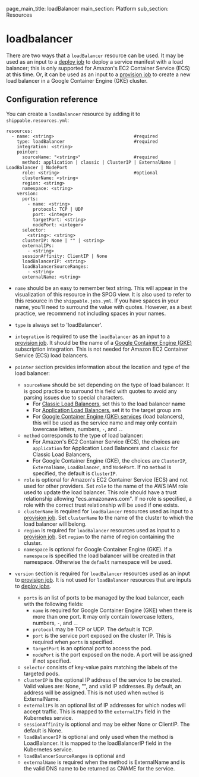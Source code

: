 page_main_title: loadBalancer
main_section: Platform
sub_section: Resources

# loadbalancer
There are two ways that a `loadBalancer` resource can be used.  It may be used as an input to a [deploy job](job-deploy/) to deploy a service manifest with a load balancer; this is only supported for Amazon's EC2 Container Service (ECS) at this time. Or, it can be used as an input to a [provision job](job-provision/) to create a new load balancer in a Google Container Engine (GKE) cluster.

## Configuration reference
You can create a `loadBalancer` resource by adding it to `shippable.resources.yml`:

```
resources:
  - name: <string>                              #required
    type: loadBalancer                          #required
    integration: <string>
    pointer:
      sourceName: "<string>"                    #required
      method: application | classic | ClusterIP | ExternalName | LoadBalancer | NodePort
      role: <string>                            #optional
      clusterName: <string>
      region: <string>
      namespace: <string>
    version:
      ports:
        - name: <string>
          protocol: TCP | UDP
          port: <integer>
          targetPort: <string>
          nodePort: <integer>
      selector:
        <string>: <string>
      clusterIP: None | "" | <string>
      externalIPs:
        - <string>
      sessionAffinity: ClientIP | None
      loadBalancerIP: <string>
      loadBalancerSourceRanges:
        - <string>
      externalName: <string>

```

* `name` should be an easy to remember text string. This will appear in the visualization of this resource in the SPOG view. It is also used to refer to this resource in the `shippable.jobs.yml`. If you have spaces in your name, you'll need to surround the value with quotes. However, as a best practice, we recommend not including spaces in your names.

* `type` is always set to 'loadBalancer'.

* `integration` is required to use the `loadBalancer` as an input to a [provision job](job-provision/).  It should be the name of a [Google Container Engine (GKE)](int-gke/) subscription integration. This is not needed for Amazon EC2 Container Service (ECS) load balancers.

* `pointer` section provides information about the location and type of the load balancer:
    * `sourceName` should be set depending on the type of load balancer. It is good practice to surround this field with quotes to avoid any parsing issues due to special characters.
        * For <a href="https://aws.amazon.com/elasticloadbalancing/classicloadbalancer/" target="_blank">Classic Load Balancers</a>, set this to the load balancer name
        * For <a href="https://aws.amazon.com/elasticloadbalancing/applicationloadbalancer/" target="_blank">Application Load Balancers</a>, set it to the target group arn
        * For [Google Container Engine (GKE) services](https://kubernetes.io/docs/user-guide/services/) (load balancers), this will be used as the service name and may only contain lowercase letters, numbers, `-`, and `.`.
    * `method` corresponds to the type of load balancer:
        * For Amazon's EC2 Container Service (ECS), the choices are `application` for Application Load Balancers and `classic` for Classic Load Balancers,
        * For Google Container Engine (GKE), the choices are `ClusterIP`, `ExternalName`, `LoadBalancer`, and `NodePort`.  If no `method` is specified, the default is `ClusterIP`.
    * `role` is optional for Amazon's EC2 Container Service (ECS) and not used for other providers.  Set `role` to the name of the AWS IAM role used to update the load balancer. This role should have a trust relationship allowing "ecs.amazonaws.com". If no role is specified, a role with the correct trust relationship will be used if one exists.
    * `clusterName` is required for `loadBalancer` resources used as input to a [provision job](job-provision/).  Set `clusterName` to the name of the cluster to which the load balancer will belong.
    * `region` is required for `loadBalancer` resources used as input to a [provision job](job-provision/).  Set `region` to the name of region containing the cluster.
    * `namespace` is optional for Google Container Engine (GKE).  If a `namespace` is specified the load balancer will be created in that namespace.  Otherwise the `default` namespace will be used.

* `version` section is required for `loadBalancer` resources used as an input to [provision job](job-provision/). It is not used for `loadBalancer` resources that are inputs to [deploy jobs](job-deploy/).
    * `ports` is an list of ports to be managed by the load balancer, each with the following fields:
        * `name` is required for Google Container Engine (GKE) when there is more than one port.  It may only contain lowercase letters, numbers, `-`, and `.`.
        * `protocol` may be TCP or UDP.  The default is TCP.
        * `port` is the service port exposed on the cluster IP.  This is required when `ports` is specified.
        * `targetPort` is an optional port to access the pod.
        * `nodePort` is the port exposed on the node.  A port will be assigned if not specified.
    * `selector` consists of key-value pairs matching the labels of the targeted pods.
    * `clusterIP` is the optional IP address of the service to be created.  Valid values are: None, "", and valid IP addresses.  By default, an address will be assigned.  This is not used when `method` is ExternalName.
    * `externalIPs` is an optional list of IP addresses for which nodes will accept traffic.  This is mapped to the `externalIPs` field in the Kubernetes service.
    * `sessionAffinity` is optional and may be either None or ClientIP.  The default is None.
    * `loadBalancerIP` is optional and only used when the method is LoadBalancer.  It is mapped to the loadBalancerIP field in the Kubernetes service.
    * `loadBalancerSourceRanges` is optional and
    * `externalName` is required when the method is ExternalName and is the valid DNS name to be returned as CNAME for the service.
